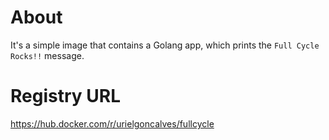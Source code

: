 # About
It's a simple image that contains a Golang app, which prints the `Full Cycle Rocks!!` message.

# Registry URL
https://hub.docker.com/r/urielgoncalves/fullcycle
